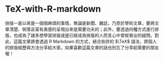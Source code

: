 # TeX-with-R-markdown

排版一直以來是一個很麻煩的事情，無論是新聞、雜誌，乃至於學術文章，要將文章清楚、俐落且富有美感的呈現出來是需要功夫的；此外，要透過何種方式進行排版，也成為了諸多想學習排版或是已經成為排版的人而言心中曾經冒出的疑問。對此，這篇文章將會透過 R Markdown 的方式，結合些許的 $\TeX$ 語法，將個人的排版經歷與方法分享給大家。如果喜歡這篇文章的話也別忘了分享給需要的朋友喔！